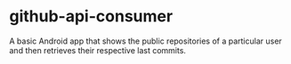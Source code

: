 # github-api-consumer
A basic Android app that shows the public repositories of a particular user and then retrieves their respective last commits.
